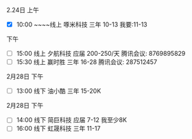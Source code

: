 2.24日
上午
- [x] 10:00 ~~~~线上 啄米科技 三年 10-13 我要:11-13

下午
- [ ] 15:00 线上 夕航科技 应届 200-250/天 腾讯会议: 8769895829
- [ ] 15:30 线上 赢时胜    三年 16-28  腾讯会议: 287512457

2月28日
下午
- [ ] 13:00 线下 油小酷 三年 15-20K

2月28日
下午
- [ ] 14:00 线下 简巨科技 应届 7-12 我至少8K
- [ ] 16:00 线下 虹晟科技 三年 11-17 
